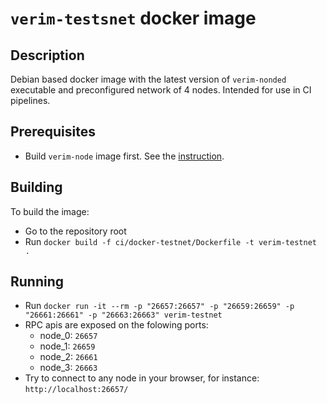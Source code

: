 # `verim-testsnet` docker image

## Description

Debian based docker image with the latest version of `verim-nonded` executable and preconfigured network of 4 nodes. Intended for use in CI pipelines.

## Prerequisites

- Build `verim-node` image first. See the [instruction](../docker/README.md).

## Building

To build the image:

- Go to the repository root
- Run `docker build -f ci/docker-testnet/Dockerfile -t verim-testnet .`

## Running

- Run `docker run -it --rm -p "26657:26657" -p "26659:26659" -p "26661:26661" -p "26663:26663" verim-testnet`
- RPC apis are exposed on the folowing ports:
  - node_0: `26657`
  - node_1: `26659`
  - node_2: `26661`
  - node_3: `26663`
- Try to connect to any node in your browser, for instance: `http://localhost:26657/`
